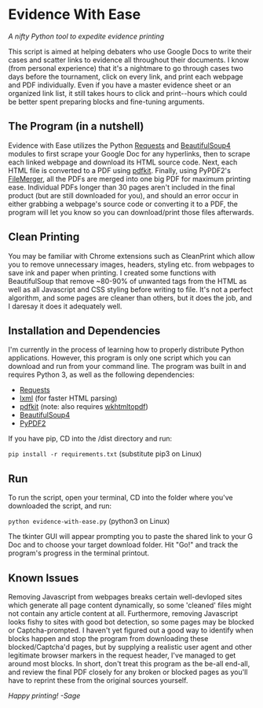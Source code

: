 # Evidence With Ease
*A nifty Python tool to expedite evidence printing*

This script is aimed at helping debaters who use Google Docs to write their cases and scatter links to evidence all throughout their documents. I know (from personal experience) that it's a nightmare to go through cases two days before the tournament, click on every link, and print each webpage and PDF individually. Even if you have a master evidence sheet or an organized link list, it still takes hours to click and print--hours which could be better spent preparing blocks and fine-tuning arguments. 

## The Program (in a nutshell)
Evidence with Ease utilizes the Python [Requests](https://requests.readthedocs.io/en/master/) and [BeautifulSoup4](https://www.crummy.com/software/BeautifulSoup/bs4/doc/) modules to first scrape your Google Doc for any hyperlinks, then to scrape each linked webpage and download its HTML source code. Next, each HTML file is converted to a PDF using [pdfkit](https://pypi.org/project/pdfkit/). Finally, using PyPDF2's [FileMerger](https://pythonhosted.org/PyPDF2/PdfFileMerger.html), all the PDFs are merged into one big PDF for maximum printing ease. Individual PDFs longer than 30 pages aren't included in the final product (but are still downloaded for you), and should an error occur in either grabbing a webpage's source code or converting it to a PDF, the program will let you know so you can download/print those files afterwards.  

## Clean Printing
You may be familiar with Chrome extensions such as CleanPrint which allow you to remove unnecessary images, headers, styling etc. from webpages to save ink and paper when printing. I created some functions with BeautifulSoup that remove ~80-90% of unwanted tags from the HTML as well as all Javascript and CSS styling before writing to file. It's not a perfect algorithm, and some pages are cleaner than others, but it does the job, and I daresay it does it adequately well.

## Installation and Dependencies
I'm currently in the process of learning how to properly distribute Python applications. However, this program is only one script which you can download and run from your command line. The program was built in and requires Python 3, as well as the following dependencies:

  * [Requests](https://requests.readthedocs.io/en/master/)
  * [lxml](https://lxml.de/) (for faster HTML parsing)
  * [pdfkit](https://pypi.org/project/pdfkit/) (note: also requires [wkhtmltopdf](https://wkhtmltopdf.org/downloads.html))
  * [BeautifulSoup4](https://www.crummy.com/software/BeautifulSoup/bs4/doc/)
  * [PyPDF2](https://pypi.org/project/PyPDF2/) 

If you have pip, CD into the /dist directory and run: 

`pip install -r requirements.txt` (substitute pip3 on Linux)

## Run
To run the script, open your terminal, CD into the folder where you've downloaded the script, and run:

`python evidence-with-ease.py` (python3 on Linux)

The tkinter GUI will appear prompting you to paste the shared link to your G Doc and to choose your target download folder. Hit "Go!" and track the program's progress in the terminal printout. 

## Known Issues
Removing Javascript from webpages breaks certain well-devloped sites which generate all page content dynamically, so some 'cleaned' files might not contain any article content at all. Furthermore, removing Javascript looks fishy to sites with good bot detection, so some pages may be blocked or Captcha-prompted. I haven't yet figured out a good way to identify when blocks happen and stop the program from downloading these blocked/Captcha'd pages, but by supplying a realistic user agent and other legitimate browser markers in the request header, I've managed to get around most blocks. In short, don't treat this program as the be-all end-all, and review the final PDF closely for any broken or blocked pages as you'll have to reprint these from the original sources yourself.

*Happy printing!*
*-Sage*
